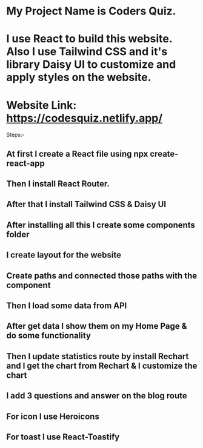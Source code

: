 # My Project Name is Coders Quiz.
# I use React to build this website. Also I use Tailwind CSS and it's library Daisy UI to customize and apply styles on the website.
# Website Link: https://codesquiz.netlify.app/

Steps:-
## At first I create a React file using npx create-react-app
## Then I install React Router.
## After that I install Tailwind CSS & Daisy UI
## After installing all this I create some components folder
## I create layout for the website
## Create paths and connected those paths with the component
## Then I load some data from API
## After get data I show them on my Home Page & do some functionality
## Then I update statistics route by install Rechart and I get the chart from Rechart & I customize the chart
## I add 3 questions and answer on the blog route
## For icon I use Heroicons
## For toast I use React-Toastify
